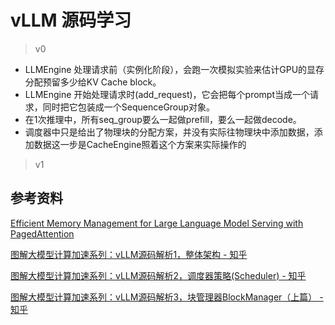 # vLLM 源码学习

>   v0

-   LLMEngine 处理请求前（实例化阶段），会跑一次模拟实验来估计GPU的显存分配预留多少给KV Cache block。
-   LLMEngine 开始处理请求时(add_request)，它会把每个prompt当成一个请求，同时把它包装成一个SequenceGroup对象。
-   在1次推理中，所有seq_group要么一起做prefill，要么一起做decode。
-   调度器中只是给出了物理块的分配方案，并没有实际往物理块中添加数据，添加数据这一步是CacheEngine照着这个方案来实际操作的

>   v1



## 参考资料

[Efficient Memory Management for Large Language Model Serving with PagedAttention](https://arxiv.org/abs/2309.06180)

[图解大模型计算加速系列：vLLM源码解析1，整体架构 - 知乎](https://zhuanlan.zhihu.com/p/691045737)

[图解大模型计算加速系列：vLLM源码解析2，调度器策略(Scheduler) - 知乎](https://zhuanlan.zhihu.com/p/692540949)

[图解大模型计算加速系列：vLLM源码解析3，块管理器BlockManager（上篇） - 知乎](https://zhuanlan.zhihu.com/p/700780161)

